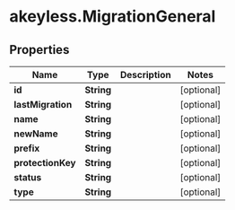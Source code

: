 # akeyless.MigrationGeneral

## Properties

Name | Type | Description | Notes
------------ | ------------- | ------------- | -------------
**id** | **String** |  | [optional] 
**lastMigration** | **String** |  | [optional] 
**name** | **String** |  | [optional] 
**newName** | **String** |  | [optional] 
**prefix** | **String** |  | [optional] 
**protectionKey** | **String** |  | [optional] 
**status** | **String** |  | [optional] 
**type** | **String** |  | [optional] 


